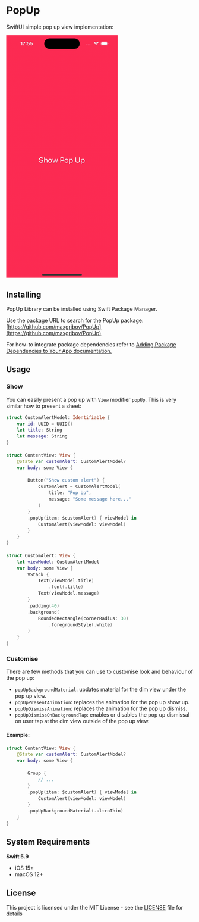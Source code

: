 # PopUp
SwiftUI simple pop up view implementation:
 
<img src="img/example.gif" alt="drawing" width="300"/>

## Installing
PopUp Library can be installed using Swift Package Manager.

Use the package URL to search for the PopUp package: [https://github.com/maxgribov/PopUp](https://github.com/maxgribov/PopUp)

For how-to integrate package dependencies refer to [Adding Package Dependencies to Your App documentation.](https://developer.apple.com/documentation/xcode/adding-package-dependencies-to-your-app)

## Usage

### Show

You can easily present a pop up with `View` modifier `popUp`. This is very similar how to present a sheet:

 ```swift
 struct CustomAlertModel: Identifiable {
     var id: UUID = UUID()
     let title: String
     let message: String
 }

 struct ContentView: View {
     @State var customAlert: CustomAlertModel?
     var body: some View {
         
         Button("Show custom alert") {
             customAlert = CustomAlertModel(
                 title: "Pop Up",
                 message: "Some message here..."
             )
         }
         .popUp(item: $customAlert) { viewModel in
             CustomAlert(viewModel: viewModel)
         }
     }
 }

 struct CustomAlert: View {
     let viewModel: CustomAlertModel
     var body: some View {
         VStack {
             Text(viewModel.title)
                 .font(.title)
             Text(viewModel.message)
         }
         .padding(40)
         .background(
             RoundedRectangle(cornerRadius: 30)
                 .foregroundStyle(.white)
         )
     }
 }
 ```
### Customise

There are few methods that you can use to customise look and behaviour of the pop up:
- `popUpBackgroundMaterial`: updates material for the dim view under the pop up view.
- `popUpPresentAnimation`: replaces the animation for the pop up show up.
- `popUpDismissAnimation`: replaces the animation for the pop up dismiss.
- `popUpDismissOnBackgroundTap`: enables or disables the pop up dismissal on user tap at the dim view outside of the pop up view.

#### Example:
 ```swift
 struct ContentView: View {
     @State var customAlert: CustomAlertModel?
     var body: some View {
         
         Group {
             // ...
         }
         .popUp(item: $customAlert) { viewModel in
             CustomAlert(viewModel: viewModel)
         }
         .popUpBackgroundMaterial(.ultraThin)
     }
 }
 ```

## System Requirements

**Swift 5.9**
* iOS 15+
* macOS 12+

## License

This project is licensed under the MIT License - see the [LICENSE](LICENSE) file for details
